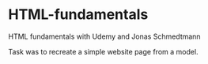 # HTML-fundamentals
HTML fundamentals with Udemy and Jonas Schmedtmann

Task was to recreate a simple website page from a model.
